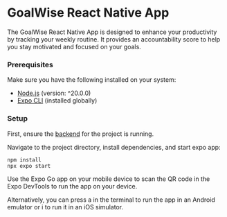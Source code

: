 # GoalWise React Native App

The GoalWise React Native App is designed to enhance your productivity by tracking your weekly routine. It provides an accountability score to help you stay motivated and focused on your goals.

### Prerequisites

Make sure you have the following installed on your system:

- [Node.js](https://nodejs.org/) (version: ^20.0.0)
- [Expo CLI](https://docs.expo.dev/get-started/installation/) (installed globally)

### Setup

First, ensure the [backend](https://github.com/cad324/goalwise-backend) for the project is running.

Navigate to the project directory, install dependencies, and start expo app:

```
npm install
npx expo start
```

Use the Expo Go app on your mobile device to scan the QR code in the Expo DevTools to run the app on your device.

Alternatively, you can press a in the terminal to run the app in an Android emulator or i to run it in an iOS simulator.
